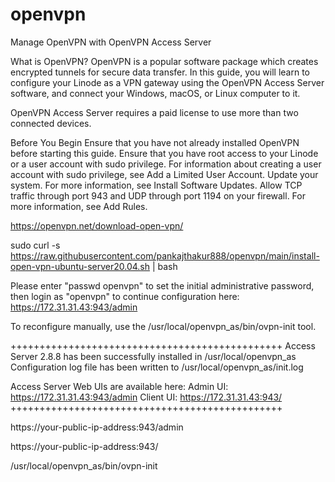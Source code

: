 # openvpn

Manage OpenVPN with OpenVPN Access Server

What is OpenVPN?
OpenVPN is a popular software package which creates encrypted tunnels for secure data transfer. In this guide, you will learn to configure your Linode as a VPN gateway using the OpenVPN Access Server software, and connect your Windows, macOS, or Linux computer to it.

OpenVPN Access Server requires a paid license to use more than two connected devices.

Before You Begin
Ensure that you have not already installed OpenVPN before starting this guide.
Ensure that you have root access to your Linode or a user account with sudo privilege. For information about creating a user account with sudo privilege, see Add a Limited User Account.
Update your system. For more information, see Install Software Updates.
Allow TCP traffic through port 943 and UDP through port 1194 on your firewall. For more information, see Add Rules.

https://openvpn.net/download-open-vpn/

sudo curl -s https://raw.githubusercontent.com/pankajthakur888/openvpn/main/install-open-vpn-ubuntu-server20.04.sh | bash

Please enter "passwd openvpn" to set the initial
administrative password, then login as "openvpn" to continue
configuration here: https://172.31.31.43:943/admin

To reconfigure manually, use the /usr/local/openvpn_as/bin/ovpn-init tool.

+++++++++++++++++++++++++++++++++++++++++++++++
Access Server 2.8.8 has been successfully installed in /usr/local/openvpn_as
Configuration log file has been written to /usr/local/openvpn_as/init.log


Access Server Web UIs are available here:
Admin  UI: https://172.31.31.43:943/admin
Client UI: https://172.31.31.43:943/
+++++++++++++++++++++++++++++++++++++++++++++++

https://your-public-ip-address:943/admin

https://your-public-ip-address:943/

/usr/local/openvpn_as/bin/ovpn-init

